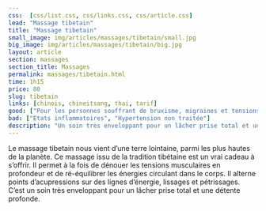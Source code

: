 ```yaml
---
css:  [css/list.css, css/links.css, css/article.css]
lead: "Massage tibetain"
title: "Massage tibetain"
small_image: img/articles/massages/tibetain/small.jpg
big_image: img/articles/massages/tibetain/big.jpg
layout: article
section: massages
section_title: Massages
permalink: massages/tibetain.html
time: 1h15
price: 80
slug: tibetain
links: [chinois, chineitsang, thai, tarif]
good: ["Pour les personnes souffrant de bruxisme, migraines et tensions", "Lâcher prise"]
bad: ["Etats inflammatoires", "Hypertension non traitée"]
description: "Un soin très enveloppant pour un lâcher prise total et une détente profonde."
---
```

Le massage tibetain nous vient d’une 
terre lointaine, parmi les plus hautes 
de la planète.
Ce massage issu de la tradition tibétaine
est un vrai cadeau à s’offrir. 
Il permet à la fois de dénouer les tensions 
musculaires en profondeur et de 
ré-équilibrer les énergies circulant 
dans le corps.
Il alterne points d’acupressions sur des 
lignes d’énergie, lissages et pétrissages.
C’est un soin très enveloppant pour un 
lâcher prise total et une détente profonde.

